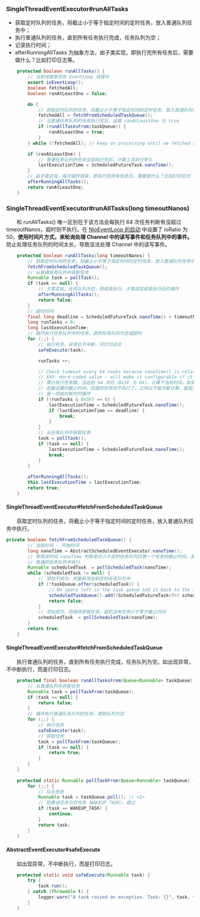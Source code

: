### SingleThreadEventExecutor#runAllTasks

- 获取定时队列的任务，将截止小于等于指定时间的定时任务，放入普通队列任务中；
- 执行普通队列的任务，直到所有任务执行完成，任务队列为空；
- 记录执行时间；
- afterRunningAllTasks 为抽象方法，由子类实现，即执行完所有任务后，需要做什么？比如打印日志等。

```java
    protected boolean runAllTasks() {
        // 当前线程是否在 EventLoop 线程中
        assert inEventLoop();
        boolean fetchedAll;
        boolean ranAtLeastOne = false;

        do {
            // 获取定时队列的任务，将截止小于等于指定时间的定时任务，放入普通队列任务中
            fetchedAll = fetchFromScheduledTaskQueue();
            // 当普通任务队列的任务执行完后，设置 ranAtLeastOne 为 true
            if (runAllTasksFrom(taskQueue)) {
                ranAtLeastOne = true;
            }
        } while (!fetchedAll); // keep on processing until we fetched all scheduled tasks.

        if (ranAtLeastOne) {
            // 普通任务队列的任务全部执行完后，计算上次执行多久
            lastExecutionTime = ScheduledFutureTask.nanoTime();
        }
        // 由子类实现，每次循环结束，即执行完所有任务后，需要做什么？比如打印日志
        afterRunningAllTasks();
        return ranAtLeastOne;
    }
```

### SingleThreadEventExecutor#runAllTasks(long timeoutNanos)
　　和 runAllTasks() 唯一区别在于该方法会每执行 64 次任务判断有没超过 timeoutNanos，超时则不执行。在 [NioEventLoop 的启动]() 中设置了 ioRatio 为 50，**使用时间片方式，来轮询处理 Channel 中的读写事件和任务队列中的事件。** 防止处理任务队列的时间太长，导致没法处理 Channel 中的读写事件。

```java
    protected boolean runAllTasks(long timeoutNanos) {
        // 获取定时队列的任务，将截止小于等于指定时间的定时任务，放入普通队列任务中
        fetchFromScheduledTaskQueue();
        // 从普通任务队列中获取任务
        Runnable task = pollTask();
        if (task == null) {
            // 子类实现，任务队列为空，则结束执行，子类自定结束执行后的操作
            afterRunningAllTasks();
            return false;
        }
        // 超时时间
        final long deadline = ScheduledFutureTask.nanoTime() + timeoutNanos;
        long runTasks = 0;
        long lastExecutionTime;
        // 循环执行任务队列中的任务，直到任务队列为空或超时
        for (;;) {
            // 执行任务，异常也不中断，只打印日志
            safeExecute(task);

            runTasks ++;

            // Check timeout every 64 tasks because nanoTime() is relatively expensive.
            // XXX: Hard-coded value - will make it configurable if it is really a problem.
            // 累计执行任务数，当达到 64 次时（0x3F 为 64），计算下当前时间，如果当前时间超过
            // 前面设置的截止时间，后面的任务则不执行了。之所以不每次都计算，是因为 nanoTime
            // 是一项相对耗时的操作
            if ((runTasks & 0x3F) == 0) {
                lastExecutionTime = ScheduledFutureTask.nanoTime();
                if (lastExecutionTime >= deadline) {
                    break;
                }
            }
            // 从任务队列中获取任务
            task = pollTask();
            if (task == null) {
                lastExecutionTime = ScheduledFutureTask.nanoTime();
                break;
            }
        }

        afterRunningAllTasks();
        this.lastExecutionTime = lastExecutionTime;
        return true;
    }
```

#### SingleThreadEventExecutor#fetchFromScheduledTaskQueue
　　获取定时队列的任务，将截止小于等于指定时间的定时任务，放入普通队列任务中执行。

```java
private boolean fetchFromScheduledTaskQueue() {
        // 当前时间 - 开始时间
        long nanoTime = AbstractScheduledEventExecutor.nanoTime();
        // 使用该时间 nanoTime 判断是否小于定时任务队列的第一个任务的截止时间，是则将该任务添加到
        // 普通的任务队列中执行
        Runnable scheduledTask  = pollScheduledTask(nanoTime);
        while (scheduledTask != null) {
            // 添加不成功，则重新添加到定时任务队列中
            if (!taskQueue.offer(scheduledTask)) {
                // No space left in the task queue add it back to the scheduledTaskQueue so we pick it up again.
                scheduledTaskQueue().add((ScheduledFutureTask<?>) scheduledTask);
                return false;
            }
            // 添加成功，则继续获取任务，直到没有任务小于等于截止时间
            scheduledTask  = pollScheduledTask(nanoTime);
        }
        return true;
    }
```

#### SingleThreadEventExecutor#fetchFromScheduledTaskQueue
　　执行普通队列的任务，直到所有任务执行完成，任务队列为空。如出现异常，不中断执行，而是打印日志。

```java
    protected final boolean runAllTasksFrom(Queue<Runnable> taskQueue) {
        // 从普通队列中获取任务
        Runnable task = pollTaskFrom(taskQueue);
        if (task == null) {
            return false;
        }
        // 循环执行普通任务队列的任务，直到队列为空
        for (;;) {
            // 执行任务
            safeExecute(task);
            // 获取任务
            task = pollTaskFrom(taskQueue);
            if (task == null) {
                return true;
            }
        }
    }
    
    protected static Runnable pollTaskFrom(Queue<Runnable> taskQueue) {
        for (;;) {
            // 队头任务
            Runnable task = taskQueue.poll(); // <1>
            // 如果该任务为空任务（WAKEUP_TASK），跳过
            if (task == WAKEUP_TASK) {
                continue;
            }
            return task;
        }
    }
```

#### AbstractEventExecutor#safeExecute
　　如出现异常，不中断执行，而是打印日志。

```java
    protected static void safeExecute(Runnable task) {
        try {
            task.run();
        } catch (Throwable t) {
            logger.warn("A task raised an exception. Task: {}", task, t);
        }
    }
```
